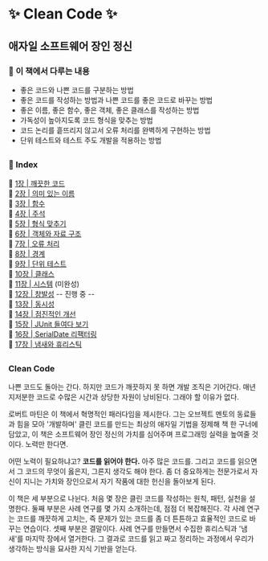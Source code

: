 # ✨ Clean Code ✨
## 애자일 소프트웨어 장인 정신

### 🔖 이 책에서 다루는 내용
- 좋은 코드와 나쁜 코드를 구분하는 방법
- 좋은 코드를 작성하는 방법과 나쁜 코드를 좋은 코드로 바꾸는 방법
- 좋은 이름, 좋은 함수, 좋은 객체, 좋은 클래스를 작성하는 방법
- 가독성이 높아지도록 코드 형식을 맞추는 방법
- 코드 논리를 흩뜨리지 않고서 오류 처리를 완벽하게 구현하는 방법
- 단위 테스트와 테스트 주도 개발을 적용하는 방법

## 

### 🔖 Index

🧷 [1장 | 깨끗한 코드](https://github.com/jeongwon-iee/CleanCode/tree/main/ch.01)  
🧷 [2장 | 의미 있는 이름](https://github.com/jeongwon-iee/CleanCode/tree/main/ch.02)  
🧷 [3장 | 함수](https://github.com/jeongwon-iee/CleanCode/tree/main/ch.03)  
🧷 [4장 | 주석](https://github.com/jeongwon-iee/CleanCode/tree/main/ch.04)     
🧷 [5장 | 형식 맞추기](https://github.com/jeongwon-iee/CleanCode/tree/main/ch.05)    
🧷 [6장 | 객체와 자료 구조](https://github.com/jeongwon-iee/CleanCode/tree/main/ch.06)   
🧷 [7장 | 오류 처리](https://github.com/jeongwon-iee/CleanCode/tree/main/ch.07)   
🧷 [8장 | 경계](https://github.com/jeongwon-iee/CleanCode/tree/main/ch.08)   
🧷 [9장 | 단위 테스트](https://github.com/jeongwon-iee/CleanCode/tree/main/ch.09)   
🧷 [10장 | 클래스](https://github.com/jeongwon-iee/CleanCode/tree/main/ch.10)   
🧷 [11장 | 시스템](https://github.com/jeongwon-iee/CleanCode/tree/main/ch.11) (미완성)   
🧷 [12장 | 창발성](https://github.com/jeongwon-iee/CleanCode/tree/main/ch.12) -- 진행 중 --  
🧷 [13장 | 동시성](https://github.com/jeongwon-iee/CleanCode/tree/main/ch.13)  
🧷 [14장 | 점진적인 개선](https://github.com/jeongwon-iee/CleanCode/tree/main/ch.14)  
🧷 [15장 | JUnit 들여다 보기](https://github.com/jeongwon-iee/CleanCode/tree/main/ch.15)  
🧷 [16장 | SerialDate 리팩터링](https://github.com/jeongwon-iee/CleanCode/tree/main/ch.16)  
🧷 [17장 | 냄새와 휴리스틱](https://github.com/jeongwon-iee/CleanCode/tree/main/ch.17)  

##

### Clean Code 
나쁜 코드도 돌아는 간다. 하지만 코드가 깨끗하지 못 하면 개발 조직은 기어간다. 매년 지저분한 코드로 수많은 시간과 상당한 자원이 낭비된다. 그래야 할 이유가 없다.

로버트 마틴은 이 책에서 혁명적인 패러다임을 제시한다. 그는 오브젝트 멘토의 동료들과 힘을 모아 '개발하며' 클린 코드를 만드는 최상의 애자일 기법을 정제해 책 한 구너에 담았고, 이 책은 소프트웨어 장인 정신의 가치를 심어주며 프로그래밍 실력을 높여줄 것이다. 노력만 한다면.

어떤 노력이 필요하냐고? **코드를 읽어야 한다.** 아주 많은 코드를. 그리고 코드를 읽으면서 그 코드의 무엇이 옳은지, 그른지 생각도 해야 한다. 좀 더 중요하게는 전문가로서 자신이 지니는 가치와 장인으로서 자기 작품에 대한 헌신을 돌아보게 된다.

이 책은 세 부분으로 나뉜다. 처음 몇 장은 클린 코드를 작성하는 원칙, 패턴, 실천을 설명한다. 둘째 부분은 사례 연구를 몇 가지 소개하는데, 점점 더 복잡해진다. 각 사례 연구는 코드를 깨끗하게 고치는, 즉 문제가 있는 코드를 좀 더 튼튼하고 효율적인 코드로 바꾸는 연습이다. 셋째 부분은 결말이다. 사례 연구를 만들면서 수집한 휴리스틱과 '냄새'를 마지막 장에서 열거한다. 그 결과로 코드를 읽고 짜고 정리하는 과정에서 우리가 생각하는 방식을 묘사한 지식 기반을 얻는다.
